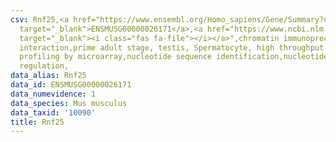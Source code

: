 ```yaml
---
csv: Rnf25,<a href="https://www.ensembl.org/Homo_sapiens/Gene/Summary?db=core;g=ENSMUSG00000026171"
  target="_blank">ENSMUSG00000026171</a>,<a href="https://www.ncbi.nlm.nih.gov/pubmed/23834426"
  target="_blank"><i class="fas fa-file"></i></a>",chromatin immunoprecipitation assay,direct
  interaction,prime adult stage, testis, Spermatocyte, high throughput transcription
  profiling by microarray,nucleotide sequence identification,nucleotide sequence identification,transcriptional
  regulation,
data_alias: Rnf25
data_id: ENSMUSG00000026171
data_numevidence: 1
data_species: Mus musculus
data_taxid: '10090'
title: Rnf25
---
```

